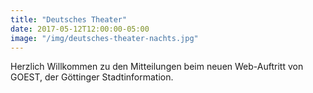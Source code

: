 ```yaml
---
title: "Deutsches Theater"
date: 2017-05-12T12:00:00-05:00
image: "/img/deutsches-theater-nachts.jpg"
---
```

Herzlich Willkommen zu den Mitteilungen beim neuen Web-Auftritt von GOEST, der Göttinger Stadtinformation.

